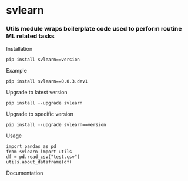 # svlearn

### Utils module wraps boilerplate code used to perform routine ML related tasks

Installation

	pip install svlearn==version

Example

	pip install svlearn==0.0.3.dev1

Upgrade to latest version

	pip install --upgrade svlearn
	
Upgrade to specific version

	pip install --upgrade svlearn==version

Usage

	import pandas as pd
	from svlearn import utils
	df = pd.read_csv("test.csv")
	utils.about_dataframe(df)
	
Documentation
